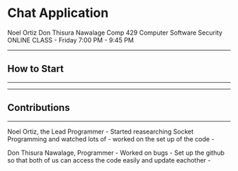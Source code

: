 # Chat Application
Noel Ortiz
Don Thisura Nawalage
Comp 429 Computer Software Security
ONLINE CLASS - Friday 7:00 PM - 9:45 PM

*********************
## How to Start
*********************
*********************
## Contributions 
*********************
Noel Ortiz, the Lead Programmer
    - Started reasearching Socket Programming and watched lots of 
    - worked on the set up of the code
    - 

Don Thisura Nawalage, Programmer
    - Worked on bugs
    - Set up the github so that both of us can access the code easily and update eachother
    -